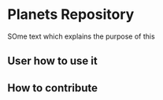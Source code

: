 # Planets Repository

SOme text which explains the purpose of this

## User how to use it

## How to contribute

